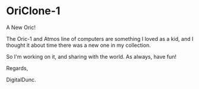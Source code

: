 # OriClone-1
A New Oric!

The Oric-1 and Atmos line of computers are something I loved as a kid, and I thought it about time there was a new one in my collection.

So I'm working on it, and sharing with the world.  As always, have fun!

Regards,

DigitalDunc.